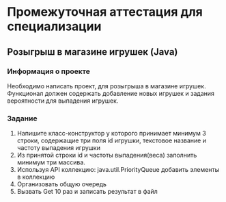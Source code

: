 # Промежуточная аттестация для специализации

## Розыгрыш в магазине игрушек (Java)

### Информация о проекте
Необходимо написать проект, для розыгрыша в магазине игрушек.
Функционал должен содержать добавление новых игрушек и задания вероятности для выпадения игрушек.

### Задание
1) Напишите класс-конструктор у которого принимает минимум 3 строки,
   содержащие три поля id игрушки, текстовое название и частоту
   выпадения игрушки
2) Из принятой строки id и частоты выпадения(веса) заполнить минимум
   три массива.
3) Используя API коллекцию: java.util.PriorityQueue добавить элементы в
   коллекцию
4) Организовать общую очередь
5) Вызвать Get 10 раз и записать результат в файл
